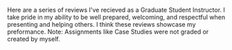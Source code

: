 Here are a series of reviews I've recieved as a Graduate Student Instructor. I take pride in my ability to be well prepared, welcoming, and respectful when presenting and helping others. I think these reviews showcase my preformance. Note: Assignments like Case Studies were not graded or created by myself.
